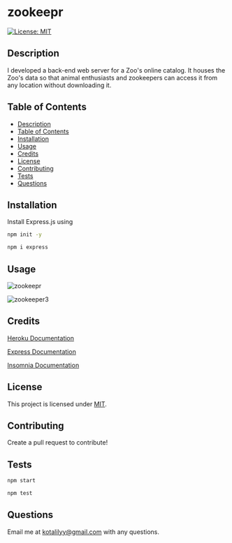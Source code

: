 # zookeepr

[![License: MIT](https://img.shields.io/badge/License-MIT-yellow.svg)](https://opensource.org/licenses/MIT)

## Description

I developed a back-end web server for a Zoo's online catalog. It houses the Zoo's data so that animal enthusiasts and zookeepers can access it from any location without downloading it.

## Table of Contents 

  - [Description](#description)
  - [Table of Contents](#table-of-contents)
  - [Installation](#installation)
  - [Usage](#usage)
  - [Credits](#credits)
  - [License](#license)
  - [Contributing](#contributing)
  - [Tests](#tests)
  - [Questions](#questions)

## Installation 

Install Express.js using

```bash
npm init -y
``` 

```bash
npm i express
``` 

## Usage 

![zookeepr](https://user-images.githubusercontent.com/77229281/115228128-ffccf600-a0d6-11eb-9a0c-6bbc2c8927be.PNG)

![zookeeper3](https://user-images.githubusercontent.com/77229281/115228137-0196b980-a0d7-11eb-807a-649fefc02283.png)


## Credits

[Heroku Documentation](https://devcenter.heroku.com/articles/getting-started-with-nodejs)

[Express Documentation](http://expressjs.com/en/api.html)

[Insomnia Documentation](https://support.insomnia.rest/)

## License  

This project is licensed under [MIT](https://opensource.org/licenses/MIT). 

## Contributing

Create a pull request to contribute!

## Tests

```bash
npm start
``` 

```bash
npm test
``` 

## Questions

Email me at kotalilyy@gmail.com with any questions.
